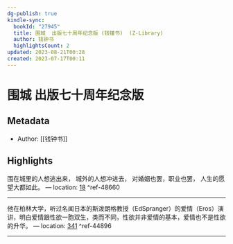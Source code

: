 ```yaml
---
dg-publish: true
kindle-sync:
  bookId: "27945"
  title: 围城  出版七十周年纪念版 (钱锺书)  (Z-Library)
  author: 钱钟书
  highlightsCount: 2
updated: 2023-08-21T00:28
created: 2023-07-17T00:11
---
```

# 围城  出版七十周年纪念版
## Metadata
* Author: [[钱钟书]]

## Highlights
围在城里的人想逃出来， 城外的人想冲进去， 对婚姻也罢，职业也罢， 人生的愿望大都如此。 — location: [18]() ^ref-48660

---

他在柏林大学，听过名闻日本的斯泼朗格教授（EdSpranger）的爱情（Eros）演讲，明白爱情跟性欲一胞双生，类而不同，性欲并非爱情的基本，爱情也不是性欲的升华。 — location: [341]() ^ref-44896

---
